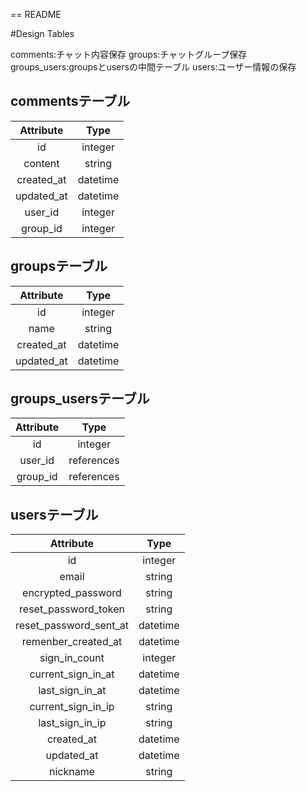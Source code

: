 == README

#Design Tables

comments:チャット内容保存
groups:チャットグループ保存
groups_users:groupsとusersの中間テーブル
users:ユーザー情報の保存

## commentsテーブル

| Attribute  | Type |
|:-----------:|:------------:|
|id|integer|
|content|string|
|created_at|datetime|
|updated_at|datetime|
|user_id|integer|
|group_id|integer|

## groupsテーブル

| Attribute  | Type |
|:-----------:|:------------:|
|id|integer|
|name|string|
|created_at|datetime|
|updated_at|datetime|

## groups_usersテーブル

| Attribute  | Type |
|:-----------:|:------------:|
|id|integer|
|user_id|references|
|group_id|references|

## usersテーブル

| Attribute  | Type |
|:-----------:|:------------:|
|id|integer|
|email|string|
|encrypted_password|string|
|reset_password_token|string|
|reset_password_sent_at|datetime|
|remenber_created_at|datetime|
|sign_in_count|integer|
|current_sign_in_at|datetime|
|last_sign_in_at|datetime|
|current_sign_in_ip|string|
|last_sign_in_ip|string|
|created_at|datetime|
|updated_at|datetime|
|nickname|string|
